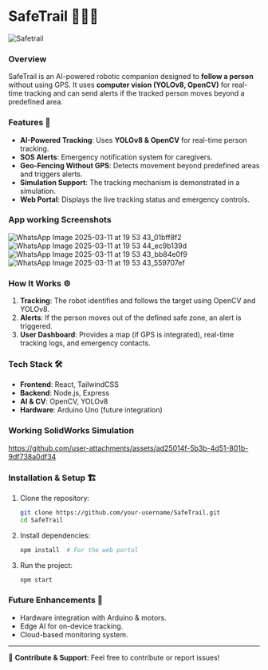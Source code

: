# SafeTrail 🚶‍♂️🤖
![Safetrail](https://github.com/user-attachments/assets/3c4bf708-e833-4afd-8fe7-18e707c1a589)


### Overview
SafeTrail is an AI-powered robotic companion designed to **follow a person** without using GPS. It uses **computer vision (YOLOv8, OpenCV)** for real-time tracking and can send alerts if the tracked person moves beyond a predefined area.

### Features 🚀
- **AI-Powered Tracking**: Uses **YOLOv8 & OpenCV** for real-time person tracking.
- **SOS Alerts**: Emergency notification system for caregivers.
- **Geo-Fencing Without GPS**: Detects movement beyond predefined areas and triggers alerts.
- **Simulation Support**: The tracking mechanism is demonstrated in a simulation.
- **Web Portal**: Displays the live tracking status and emergency controls.

### App working Screenshots
![WhatsApp Image 2025-03-11 at 19 53 43_01bff8f2](https://github.com/user-attachments/assets/9eb376c0-e502-4fd8-b366-b762d9dc9117)
![WhatsApp Image 2025-03-11 at 19 53 44_ec9b139d](https://github.com/user-attachments/assets/a1148152-cf13-41af-adcd-31ce3405dce0)
![WhatsApp Image 2025-03-11 at 19 53 43_bb84e0f9](https://github.com/user-attachments/assets/a8c56476-fdda-47ea-8a59-bf01c80e5741)
![WhatsApp Image 2025-03-11 at 19 53 43_559707ef](https://github.com/user-attachments/assets/60e735e4-dd57-462d-b402-5d282014b413)


### How It Works ⚙️
1. **Tracking**: The robot identifies and follows the target using OpenCV and YOLOv8.
2. **Alerts**: If the person moves out of the defined safe zone, an alert is triggered.
3. **User Dashboard**: Provides a map (if GPS is integrated), real-time tracking logs, and emergency contacts.

### Tech Stack 🛠️
- **Frontend**: React, TailwindCSS
- **Backend**: Node.js, Express
- **AI & CV**: OpenCV, YOLOv8
- **Hardware**: Arduino Uno (future integration)

### Working SolidWorks Simulation
https://github.com/user-attachments/assets/ad25014f-5b3b-4d51-801b-9df738a0df34



### Installation & Setup 🏗️
1. Clone the repository:
   ```bash
   git clone https://github.com/your-username/SafeTrail.git
   cd SafeTrail
   ```
2. Install dependencies:
   ```bash
   npm install  # For the web portal
   ```
3. Run the project:
   ```bash
   npm start
   ```

### Future Enhancements 🌟
- Hardware integration with Arduino & motors.
- Edge AI for on-device tracking.
- Cloud-based monitoring system.

---
🔗 **Contribute & Support**: Feel free to contribute or report issues!
